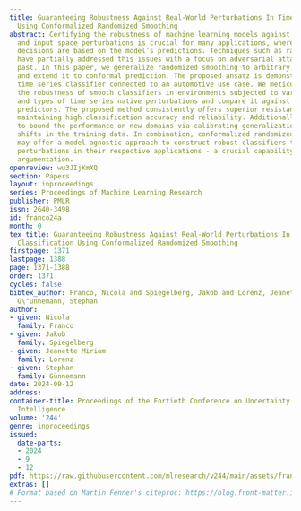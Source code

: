```yaml
---
title: Guaranteeing Robustness Against Real-World Perturbations In Time Series Classification
  Using Conformalized Randomized Smoothing
abstract: Certifying the robustness of machine learning models against domain shifts
  and input space perturbations is crucial for many applications, where high risk
  decisions are based on the model’s predictions. Techniques such as randomized smoothing
  have partially addressed this issues with a focus on adversarial attacks in the
  past. In this paper, we generalize randomized smoothing to arbitrary transformations
  and extend it to conformal prediction. The proposed ansatz is demonstrated on a
  time series classifier connected to an automotive use case. We meticulously assess
  the robustness of smooth classifiers in environments subjected to various degrees
  and types of time series native perturbations and compare it against standard conformal
  predictors. The proposed method consistently offers superior resistance to perturbations,
  maintaining high classification accuracy and reliability. Additionally, we are able
  to bound the performance on new domains via calibrating generalization with configuration
  shifts in the training data. In combination, conformalized randomized smoothing
  may offer a model agnostic approach to construct robust classifiers tailored to
  perturbations in their respective applications - a crucial capability for AI assurance
  argumentation.
openreview: wu3JIjKmXQ
section: Papers
layout: inproceedings
series: Proceedings of Machine Learning Research
publisher: PMLR
issn: 2640-3498
id: franco24a
month: 0
tex_title: Guaranteeing Robustness Against Real-World Perturbations In Time Series
  Classification Using Conformalized Randomized Smoothing
firstpage: 1371
lastpage: 1388
page: 1371-1388
order: 1371
cycles: false
bibtex_author: Franco, Nicola and Spiegelberg, Jakob and Lorenz, Jeanette Miriam and
  G\"unnemann, Stephan
author:
- given: Nicola
  family: Franco
- given: Jakob
  family: Spiegelberg
- given: Jeanette Miriam
  family: Lorenz
- given: Stephan
  family: Günnemann
date: 2024-09-12
address:
container-title: Proceedings of the Fortieth Conference on Uncertainty in Artificial
  Intelligence
volume: '244'
genre: inproceedings
issued:
  date-parts:
  - 2024
  - 9
  - 12
pdf: https://raw.githubusercontent.com/mlresearch/v244/main/assets/franco24a/franco24a.pdf
extras: []
# Format based on Martin Fenner's citeproc: https://blog.front-matter.io/posts/citeproc-yaml-for-bibliographies/
---
```

